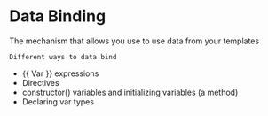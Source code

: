 # Data Binding

The mechanism that allows you use to use data from your templates

 `Different ways to data bind`
  
  - {{ Var }} expressions
  - Directives 
  - constructor() variables and initializing variables (a method)
  - Declaring var types